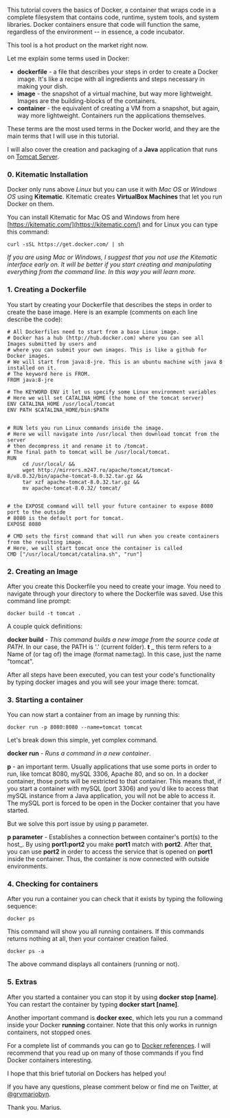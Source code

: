 This tutorial covers the basics of Docker, a container that wraps code in a complete filesystem that contains code, runtime, system tools, and system libraries. Docker containers ensure that code will function the same, regardless of the environment -- in essence, a code incubator. 

This tool is a hot product on the market right now. 

Let me explain some terms used in Docker:

- **dockerfile** - a file that describes your steps in order to create a Docker image. It's like a recipe with all ingredients and steps necessary in making your dish.
- **image** - the snapshot of a virtual machine, but way more lightweight. Images are the building-blocks of the containers.
- **container** - the equivalent of creating a VM from a snapshot, but again, way more lightweight. Containers run the applications themselves.

These terms are the most used terms in the Docker world, and they are the main terms that I will use in this tutorial.

I will also cover the creation and packaging of a **Java** application that runs on [Tomcat Server](https://www.quora.com/What-is-the-function-of-Apache-Tomcat-and-how-do-I-use-it).

### 0. Kitematic Installation

Docker only runs above _Linux_ but you can use it with _Mac OS_ or _Windows OS_ using **Kitematic**. Kitematic creates **VirtualBox Machines** that let you run Docker on them. 

You can install Kitematic for Mac OS and Windows from here [https://kitematic.com/](https://kitematic.com/) and for Linux you can type this command:

```
curl -sSL https://get.docker.com/ | sh
```

_If you are using Mac or Windows, I suggest that you not use the Kitematic interface early on. It will be better if you start creating and manipulating everything from the command line. In this way you will learn more._

### 1. Creating a Dockerfile

You start by creating your Dockerfile that describes the steps in order to create the base image. Here is an example (comments on each line describe the code):

```
# All Dockerfiles need to start from a base Linux image.
# Docker has a hub (http://hub.docker.com) where you can see all Images submitted by users and 
# where you can submit your own images. This is like a github for Docker images.
# We will start from java:8-jre. This is an ubuntu machine with java 8 installed on it.
# The keyword here is FROM.
FROM java:8-jre

# The KEYWORD ENV it let us specify some Linux environment variables
# Here we will set CATALINA_HOME (the home of the tomcat server)
ENV CATALINA_HOME /usr/local/tomcat
ENV PATH $CATALINA_HOME/bin:$PATH


# RUN lets you run Linux commands inside the image.
# Here we will navigate into /usr/local then download tomcat from the server
# then decompress it and rename it to /tomcat.
# The final path to tomcat will be /usr/local/tomcat.
RUN 
     cd /usr/local/ && 
     wget http://mirrors.m247.ro/apache/tomcat/tomcat-8/v8.0.32/bin/apache-tomcat-8.0.32.tar.gz && 
     tar xzf apache-tomcat-8.0.32.tar.gz &&
     mv apache-tomcat-8.0.32/ tomcat/


# the EXPOSE command will tell your future container to expose 8080 port to the outside
# 8080 is the default port for tomcat.
EXPOSE 8080

# CMD sets the first command that will run when you create containers from the resulting image.
# Here, we will start tomcat once the container is called
CMD ["/usr/local/tomcat/catalina.sh", "run"]
```

### 2. Creating an Image

After you create this Dockerfile you need to create your image.
You need to navigate through your directory to where the Dockerfile was saved. Use this command line prompt: 

```
docker build -t tomcat .
```

A couple quick definitions:

**docker build** - _This command builds a new image from the source code at PATH_. In our case, the PATH is '.' (current folder). 
**t** _ this term refers to a Name of (or tag of) the image (format name:tag). In this case, just the name "tomcat".

After all steps have been executed, you can test your code's functionality by typing docker images and you will see your image there: tomcat.

### 3. Starting a container

You can now start a container from an image by running this:

```
docker run -p 8080:8080 --name=tomcat tomcat
```

Let's break down this simple, yet complex command.

**docker run** - _Runs a command in a new container_. 

**p** - an important term. Usually applications that use some ports in order to run, like tomcat 8080, mySQL 3306, Apache 80, and so on. In a docker container, those ports will be restricted to that container. This means that, if you start a container with mySQL (port 3306) and you'd like to access that mySQL instance from a Java application, you will not be able to access it. The mySQL port is forced to be open in the Docker container that you have started. 

But we solve this port issue by using p parameter.

**p parameter** - Establishes a connection between container's port(s) to the host_. By using **port1:port2** you make  **port1** match with **port2**. After that, you can use **port2** in order to access the service that is opened on **port1** inside the container. Thus, the container is now connected with outside environments.

### 4. Checking for containers

After you run a container you can check that it exists by typing the following sequence:

```
docker ps
```

This command will show you all running containers. If this commands returns nothing at all, then your container creation failed.

```
docker ps -a
```

The above command displays all containers (running or not).

### 5. Extras

After you started a container you can stop it by using **docker stop [name]**. You can restart the container by typing **docker start [name]**.

Another important command is **docker exec**, which lets you run a command inside your Docker **running** container. Note that this only works in runnign containers, not stopped ones.

For a complete list of commands you can go to [Docker references](https://docs.docker.com/engine/reference/commandline/cli/). I will recommend that you read up on many of those commands if you find Docker containers interesting.

I hope that this brief tutorial on Dockers has helped you! 

If you have any questions, please comment below or find me on Twitter, at [@grvmariobyn](https://twitter.com/grvmariobyn).

Thank you. 
Marius.
